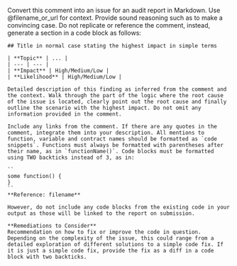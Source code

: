Convert this comment into an issue for an audit report in Markdown. Use @filename_or_url for context. Provide sound reasoning such as to make a convincing case. Do not replicate or reference the comment, instead, generate a section in a code block as follows:  
  
```  
## Title in normal case stating the highest impact in simple terms

| **Topic** | ... |
| --- | --- |
| **Impact** | High/Medium/Low |
| **Likelihood** | High/Medium/Low |

Detailed description of this finding as inferred from the comment and the context. Walk through the part of the logic where the root cause of the issue is located, clearly point out the root cause and finally outline the scenario with the highest impact. Do not omit any information provided in the comment.

Include any links from the comment. If there are any quotes in the comment, integrate them into your description. All mentions to function, variable and contract names should be formatted as `code snippets`. Functions must always be formatted with parentheses after their name, as in `functionName()`. Code blocks must be formatted using TWO backticks instead of 3, as in:

``
some function() {
}
``
**Reference: filename**

However, do not include any code blocks from the existing code in your output as those will be linked to the report on submission.

**Remediations to Consider** 
Recommendation on how to fix or improve the code in question. Depending on the complexity of the issue, this could range from a detailed exploration of different solutions to a simple code fix. If it is just a simple code fix, provide the fix as a diff in a code block with two backticks.  
  
```